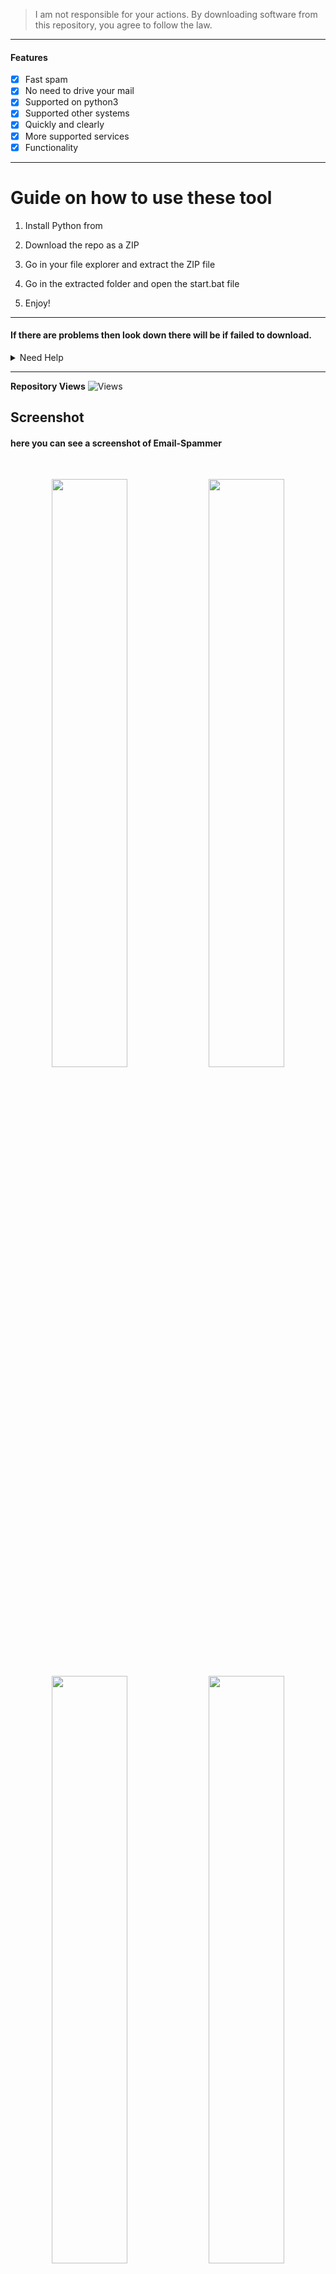 > I am not responsible for your actions. By downloading software from this repository, you agree to follow the law.
  
--- 
 
#### Features
- [x] Fast spam
- [x] No need to drive your mail
- [x] Supported on python3
- [x] Supported other systems
- [x] Quickly and clearly
- [x] More supported services 
- [x] Functionality

----  
# Guide on how to use these tool

1. Install Python from 

2. Download the repo as a ZIP

3. Go in your file explorer and extract the ZIP file 
 
4. Go in the extracted folder and open the start.bat file 

5. Enjoy!

----- 
 
#### If there are problems then look down there will be if failed to download.
 
<details id="missing-code-coverage">
  <summary>Need Help</summary>

#### Do you need help? Write me on: developer.mishakorzhik@gmail.com 
#### And I will consider your letter and problem!

```bash
Emails:
 developer.mishakorzhik@gmail.com

Developers:  
 mishakorzhik
``` 

## Bug?
If the tool fails, follow these steps: 

1. Take a screenshot and see the error 
   in detail
  
2. Contact me through the following 
   email: developer.mishakorzhik@gmail.com 

3. Submit the screenshot and explain 
   your problem with that error

</details>

-------
  
**Repository Views** ![Views](https://profile-counter.glitch.me/EmailSpammer/count.svg)
 
## Screenshot

#### here you can see a screenshot of Email-Spammer 
<br>
<p align="center">
<img width="49.1%" src="https://raw.githubusercontent.com/mishakorzik/Email-Spammer/main/src/IMG_20211018_221028.jpg"/> 
  <img width="49.1%" src="https://raw.githubusercontent.com/mishakorzik/Email-Spammer/main/src/IMG_20211018_221205.jpg"/> 
  <img width="49.1%" src="https://raw.githubusercontent.com/mishakorzik/Email-Spammer/main/src/IMG_20211018_221358.jpg"/> 
<img width="49.1%" src="https://raw.githubusercontent.com/mishakorzik/Email-Spammer/main/src/IMG_20211018_221605.jpg"/>
</p>